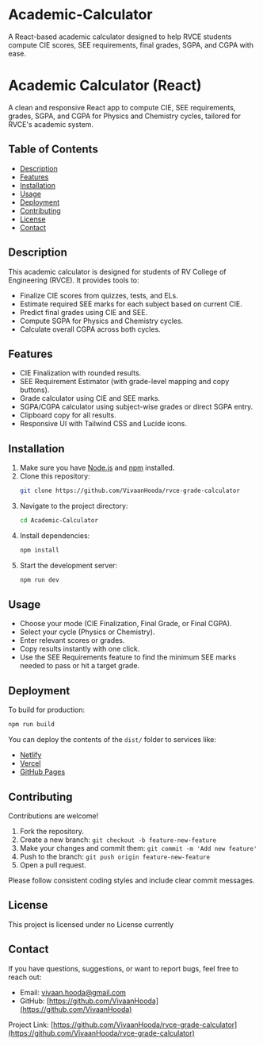 # Academic-Calculator

A React-based academic calculator designed to help RVCE students compute CIE scores, SEE requirements, final grades, SGPA, and CGPA with ease.

# Academic Calculator (React)

A clean and responsive React app to compute CIE, SEE requirements, grades, SGPA, and CGPA for Physics and Chemistry cycles, tailored for RVCE's academic system.

## Table of Contents
- [Description](#description)
- [Features](#features)
- [Installation](#installation)
- [Usage](#usage)
- [Deployment](#deployment)
- [Contributing](#contributing)
- [License](#license)
- [Contact](#contact)

## Description

This academic calculator is designed for students of RV College of Engineering (RVCE). It provides tools to:
- Finalize CIE scores from quizzes, tests, and ELs.
- Estimate required SEE marks for each subject based on current CIE.
- Predict final grades using CIE and SEE.
- Compute SGPA for Physics and Chemistry cycles.
- Calculate overall CGPA across both cycles.

## Features

- CIE Finalization with rounded results.
- SEE Requirement Estimator (with grade-level mapping and copy buttons).
- Grade calculator using CIE and SEE marks.
- SGPA/CGPA calculator using subject-wise grades or direct SGPA entry.
- Clipboard copy for all results.
- Responsive UI with Tailwind CSS and Lucide icons.

## Installation

1. Make sure you have [Node.js](https://nodejs.org/) and [npm](https://www.npmjs.com/) installed.
2. Clone this repository:
   ```bash
   git clone https://github.com/VivaanHooda/rvce-grade-calculator
   ```
3. Navigate to the project directory:
   ```bash
   cd Academic-Calculator
   ```
4. Install dependencies:
   ```bash
   npm install
   ```
5. Start the development server:
   ```bash
   npm run dev
   ```

## Usage

- Choose your mode (CIE Finalization, Final Grade, or Final CGPA).
- Select your cycle (Physics or Chemistry).
- Enter relevant scores or grades.
- Copy results instantly with one click.
- Use the SEE Requirements feature to find the minimum SEE marks needed to pass or hit a target grade.

## Deployment

To build for production:

```bash
npm run build
```

You can deploy the contents of the `dist/` folder to services like:
- [Netlify](https://www.netlify.com/)
- [Vercel](https://vercel.com/)
- [GitHub Pages](https://pages.github.com/)

## Contributing

Contributions are welcome!

1. Fork the repository.
2. Create a new branch: `git checkout -b feature-new-feature`
3. Make your changes and commit them: `git commit -m 'Add new feature'`
4. Push to the branch: `git push origin feature-new-feature`
5. Open a pull request.

Please follow consistent coding styles and include clear commit messages.

## License

This project is licensed under no License currently

## Contact

If you have questions, suggestions, or want to report bugs, feel free to reach out:

- Email: vivaan.hooda@gmail.com
- GitHub: [https://github.com/VivaanHooda](https://github.com/VivaanHooda)

Project Link: [https://github.com/VivaanHooda/rvce-grade-calculator](https://github.com/VivaanHooda/rvce-grade-calculator)
